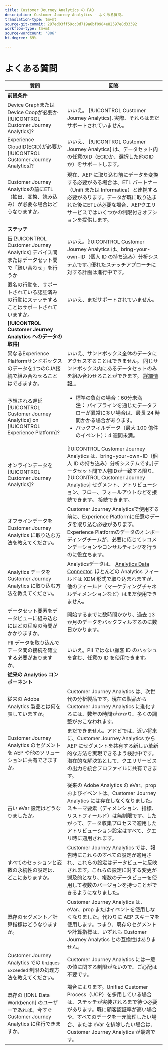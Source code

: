 ```yaml
---
title: Customer Journey Analytics の FAQ
description: Customer Journey Analytics - よくある質問。
translation-type: tm+mt
source-git-commit: 297ed03ff59cc8d719a6bf0984e82597e8d33392
workflow-type: tm+mt
source-wordcount: '806'
ht-degree: 69%

---
```



# よくある質問

| 質問 | 回答 |
| --- | --- |
| **前提条件** |  |
| Device GraphまたはDevice Coopが必要か [!UICONTROL Customer Journey Analytics]? | いいえ。 [!UICONTROL Customer Journey Analytics]. 実際、それらはまだサポートされていません。 |
| Experience CloudID(ECID)が必要か [!UICONTROL Customer Journey Analytics]? | いいえ、 [!UICONTROL Customer Journey Analytics] は、データセット内の任意のID（ECIDか、選択した他のIDか）をサポートします。 |
| Customer Journey Analyticsの前にETL（抽出、変換、読み込み）が必要な場合はどうなりますか。 | 現在、AEP に取り込む前にデータを変換する必要がある場合は、ETL パートナー（Unifi または Informatica）と連携する必要があります。データが既に取り込まれた後にETLが必要な場合、AEPクエリサービスではいくつかの制限付きオプションを提供します。 |
| **ステッチ** |  |
| 缶 [!UICONTROL Customer Journey Analytics] デバイス間またはデータセット間で「縫い合わせ」を行うか | いいえ。[!UICONTROL Customer Journey Analytics は、bring-your-own-ID（個人 ID の持ち込み）分析システムです。]優れたステッチアプローチに対する計画は進行中です。 |
| 匿名の行動を、サポートされている認証済みの行動にステッチすることはサポートされていますか。 | いいえ、まだサポートされていません。 |
| **[!UICONTROL Customer Jeurney Analytics へのデータの取得]** |  |
| 異なるExperience Platformサンドボックスのデータを1つのCJA接続で組み合わせることはできますか。 | いいえ、サンドボックス全体のデータにアクセスすることはできません。 同じサンドボックス内にあるデータセットのみを組み合わせることができます。 [詳細情報...](https://docs.adobe.com/content/help/en/analytics-platform/using/cja-connections/create-connection.html#select-sandbox-and-datasets) |
| 予想される遅延 [!UICONTROL Customer Journey Analytics] on [!UICONTROL Experience Platform]? | <ul><li>標準の負荷の場合：60分未満 <br>**注：** パイプラインを通じたデータフローが異常に多い場合は、最長 24 時間かかる場合があります。</li><li>バックフィルデータ（最大 100 億件のイベント）：4 週間未満。</li></ul> |
| オンラインデータを [!UICONTROL Customer Journey Analytics]? | [!UICONTROL Customer Journey Analytics は、bring-your-own-ID（個人 ID の持ち込み）分析システムです。]データセット間で人物IDが一致する限り、 [!UICONTROL Customer Journey Analytics] セグメント、アトリビューション、フロー、フォールアウトなどを接続できます。 接続できます。 |
| オフラインデータを Customer Journey Analytics に取り込む方法を教えてください。 | Customer Journey Analyticsで使用する前に、Experience Platformに任意のデータを取り込む必要があります。 Experience Platformのデータのオンボーディングチームが、必要に応じてレコメンデーションやコンサルティングを行うのに役立ちます。 |
| Analytics データを Customer Journey Analytics に取り込む方法を教えてください。 | Analyticsデータは、 [Analytics Data Connector](https://docs.adobe.com/content/help/en/experience-platform/sources/connectors/adobe-applications/analytics.html). ほとんどの Analytics フィールドは XDM 形式で取り込まれますが、他のフィールド（マーケティングチャネルディメンションなど）はまだ使用できません。 |
| データセット要素をデータビューに組み込むにはどの程度の時間がかかりますか。 | 開始するまでに数時間かかり、過去 13 か月のデータをバックフィルするのに数日かかります。 |
| PII データを取り込んでデータ間の接続を確立する必要がありますか。 | いいえ。PII ではない顧客 ID のハッシュを含む、任意の ID を使用できます。 |
| **従来の Analytics コンポーネント** |  |
| 従来の Adobe Analytics 製品とは何を表していますか。 | Customer Journey Analytics は、次世代の分析製品です。現在の製品から Customer Journey Analytics に進化するには、数年の時間がかかり、多くの調整がおこなわれます。 |
| Customer Journey Analytics のセグメントを AEP や他のソリューションに共有できますか。 | まだできません。アドビでは、近い将来に、Customer Journey Analytics から AEP にセグメントを共有する新しい革新的な方法を実現できるよう検討中です。潜在的な解決策として、クエリサービスの出力を統合プロファイルに共有できます。 |
| 古い eVar 設定はどうなりましたか。 | 従来の Adobe Analytics の eVar、prop およびイベントは、Customer Journey Analytics には存在しなくなりました。スキーマ要素（ディメンション、指標、リストフィールド）は無制限です。したがって、データ収集プロセスで適用したアトリビューション設定はすべて、クエリ時に適用されます。 |
| すべてのセッションと変数の永続性の設定は、どこにありますか。 | Customer Journey Analytics では、報告時にこれらのすべての設定が適用され、これらの設定はデータビューに反映されます。これらの設定に対する変更が遡及的となり、複数のデータビューを使用して複数のバージョンを持つことができるようになりました。 |
| 既存のセグメント／計算指標はどうなりますか。 | Customer Journey Analytics は、eVar、prop またはイベントを使用しなくなりました。代わりに AEP スキーマを使用します。つまり、既存のセグメントや計算指標は、いずれも Customer Journey Analytics との互換性はありません。 |
| Customer Journey Analytics での `Uniques Exceeded` 制限の処理方法を教えてください。 | Customer Journey Analytics には一意の値に関する制限がないので、ご心配は不要です。 |
| 既存の [!DNL Data Workbench] のユーザーであれば、今すぐ Customer Journey Analytics に移行できますか。 | 場合によります。Unified Customer Process（UCP）を多用している場合は、ステッチが実装されるまで待つ必要があります。既に顧客認証率が高い場合や、すべてのデータを一元管理したい場合、または eVar を排除したい場合は、Customer Journey Analytics が最適です。 |

